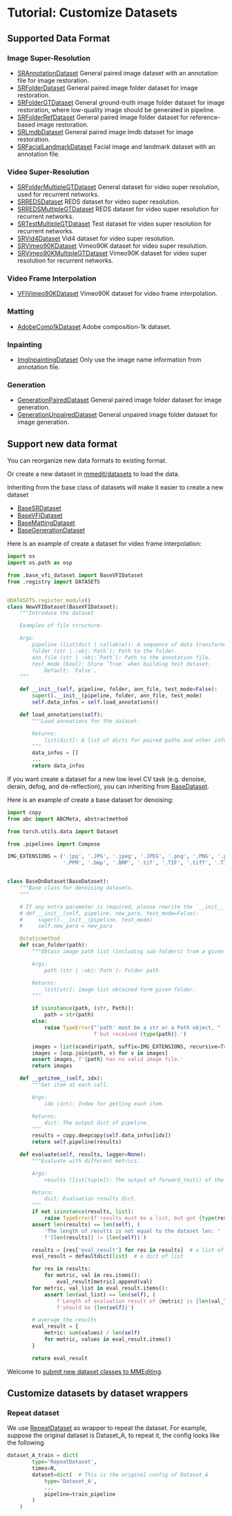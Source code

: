 # Tutorial: Customize Datasets

## Supported Data Format

### Image Super-Resolution

- [SRAnnotationDataset](/mmedit/datasets/sr_annotation_dataset.py)
  General paired image dataset with an annotation file for image restoration.
- [SRFolderDataset](/mmedit/datasets/sr_folder_dataset.py)
  General paired image folder dataset for image restoration.
- [SRFolderGTDataset](/mmedit/datasets/sr_folder_gt_dataset.py)
  General ground-truth image folder dataset for image restoration, where low-quality image should be generated in pipeline.
- [SRFolderRefDataset](/mmedit/datasets/sr_folder_ref_dataset.py)
  General paired image folder dataset for reference-based image restoration.
- [SRLmdbDataset](/mmedit/datasets/sr_lmdb_dataset.py)
  General paired image lmdb dataset for image restoration.
- [SRFacialLandmarkDataset](/mmedit/datasets/sr_facial_landmark_dataset.py)
  Facial image and landmark dataset with an annotation file.

### Video Super-Resolution

- [SRFolderMultipleGTDataset](/mmedit/datasets/sr_folder_multiple_gt_dataset.py)
  General dataset for video super resolution, used for recurrent networks.
- [SRREDSDataset](/mmedit/datasets/sr_reds_dataset.py)
  REDS dataset for video super resolution.
- [SRREDSMultipleGTDataset](/mmedit/datasets/sr_reds_multiple_gt_dataset.py)
  REDS dataset for video super resolution for recurrent networks.
- [SRTestMultipleGTDataset](/mmedit/datasets/sr_test_multiple_gt_dataset.py)
  Test dataset for video super resolution for recurrent networks.
- [SRVid4Dataset](/mmedit/datasets/sr_vid4_dataset.py)
  Vid4 dataset for video super resolution.
- [SRVimeo90KDataset](/mmedit/datasets/sr_vimeo90k_dataset.py)
  Vimeo90K dataset for video super resolution.
- [SRVimeo90KMultipleGTDataset](/mmedit/datasets/sr_vimeo90k_multiple_gt_dataset.py)
  Vimeo90K dataset for video super resolution for recurrent networks.

### Video Frame Interpolation

- [VFIVimeo90KDataset](/mmedit/datasets/vfi_vimeo90k_dataset.py)
  Vimeo90K dataset for video frame interpolation.

### Matting

- [AdobeComp1kDataset](/mmedit/datasets/comp1k_dataset.py)
  Adobe composition-1k dataset.

### Inpainting

- [ImgInpaintingDataset](/mmedit/datasets/img_inpainting_dataset.py)
  Only use the image name information from annotation file.

### Generation

- [GenerationPairedDataset](/mmedit/datasets/generation_paired_dataset.py)
  General paired image folder dataset for image generation.
- [GenerationUnpairedDataset](/mmedit/datasets/generation_unpaired_dataset.py)
  General unpaired image folder dataset for image generation.

## Support new data format

You can reorganize new data formats to existing format.

Or create a new dataset in [mmedit/datasets](/mmedit/datasets) to load the data.

Inheriting from the base class of datasets will make it easier to create a new dataset
- [BaseSRDataset](/mmedit/datasets/base_sr_dataset.py)
- [BaseVFIDataset](/mmedit/datasets/base_vfi_dataset.py)
- [BaseMattingDataset](/mmedit/datasets/base_matting_dataset.py)
- [BaseGenerationDataset](/mmedit/datasets/base_generation_dataset.py)

Here is an example of create a dataset for video frame interpolation:

```python
import os
import os.path as osp

from .base_vfi_dataset import BaseVFIDataset
from .registry import DATASETS


@DATASETS.register_module()
class NewVFIDataset(BaseVFIDataset):
    """Introduce the dataset

    Examples of file structure.

    Args:
        pipeline (list[dict | callable]): A sequence of data transformations.
        folder (str | :obj:`Path`): Path to the folder.
        ann_file (str | :obj:`Path`): Path to the annotation file.
        test_mode (bool): Store `True` when building test dataset.
            Default: `False`.
    """

    def __init__(self, pipeline, folder, ann_file, test_mode=False):
        super().__init__(pipeline, folder, ann_file, test_mode)
        self.data_infos = self.load_annotations()

    def load_annotations(self):
        """Load annoations for the dataset.

        Returns:
            list[dict]: A list of dicts for paired paths and other information.
        """
        data_infos = []
        ...
        return data_infos

```

If you want create a dataset for a new low level CV task (e.g. denoise, derain, defog, and de-reflection), you can inheriting from [BaseDataset](/mmedit/datasets/base_dataset.py).

Here is an example of create a base dataset for denoising:

```python
import copy
from abc import ABCMeta, abstractmethod

from torch.utils.data import Dataset

from .pipelines import Compose

IMG_EXTENSIONS = ('.jpg', '.JPG', '.jpeg', '.JPEG', '.png', '.PNG', '.ppm',
                  '.PPM', '.bmp', '.BMP', '.tif', '.TIF', '.tiff', '.TIFF')


class BaseDnDataset(BaseDataset):
    """Base class for denoising datasets.
    """

    # If any extra parameter is required, please rewrite the `__init__`
    # def __init__(self, pipeline, new_para, test_mode=False):
    #     super().__init__(pipeline, test_mode)
    #     self.new_para = new_para

    @staticmethod
    def scan_folder(path):
        """Obtain image path list (including sub-folders) from a given folder.

        Args:
            path (str | :obj:`Path`): Folder path.

        Returns:
            list[str]: image list obtained form given folder.
        """

        if isinstance(path, (str, Path)):
            path = str(path)
        else:
            raise TypeError("'path' must be a str or a Path object, "
                            f'but received {type(path)}.')

        images = list(scandir(path, suffix=IMG_EXTENSIONS, recursive=True))
        images = [osp.join(path, v) for v in images]
        assert images, f'{path} has no valid image file.'
        return images

    def __getitem__(self, idx):
        """Get item at each call.

        Args:
            idx (int): Index for getting each item.

        Returns:
            dict: The output dict of pipeline.
        """
        results = copy.deepcopy(self.data_infos[idx])
        return self.pipeline(results)

    def evaluate(self, results, logger=None):
        """Evaluate with different metrics.

        Args:
            results (list[tuple]): The output of forward_test() of the model.

        Return:
            dict: Evaluation results dict.
        """
        if not isinstance(results, list):
            raise TypeError(f'results must be a list, but got {type(results)}')
        assert len(results) == len(self), (
            'The length of results is not equal to the dataset len: '
            f'{len(results)} != {len(self)}')

        results = [res['eval_result'] for res in results]  # a list of dict
        eval_result = defaultdict(list)  # a dict of list

        for res in results:
            for metric, val in res.items():
                eval_result[metric].append(val)
        for metric, val_list in eval_result.items():
            assert len(val_list) == len(self), (
                f'Length of evaluation result of {metric} is {len(val_list)}, '
                f'should be {len(self)}')

        # average the results
        eval_result = {
            metric: sum(values) / len(self)
            for metric, values in eval_result.items()
        }

        return eval_result
```

Welcome to [submit new dataset classes to MMEditing](https://github.com/open-mmlab/mmediting/compare).

## Customize datasets by dataset wrappers

### Repeat dataset

We use [RepeatDataset](mmedit/datasets/dataset_wrappers.py) as wrapper to repeat the dataset.
For example, suppose the original dataset is Dataset_A, to repeat it, the config looks like the following

```python
dataset_A_train = dict(
        type='RepeatDataset',
        times=N,
        dataset=dict(  # This is the original config of Dataset_A
            type='Dataset_A',
            ...
            pipeline=train_pipeline
        )
    )
```
